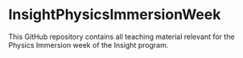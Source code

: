 # InsightPhysicsImmersionWeek
This GitHub repository contains all teaching material relevant for the Physics Immersion week of the Insight program. 
